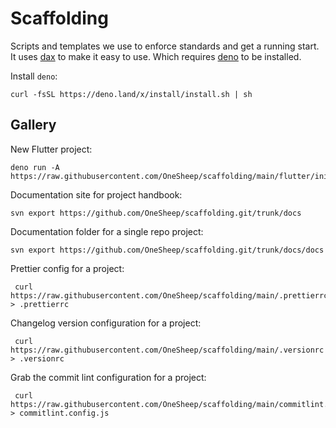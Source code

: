 # Scaffolding

Scripts and templates we use to enforce standards and get a running start. It uses
[dax][1] to make it easy to use. Which requires [deno][2] to be installed.

Install `deno`:

```
curl -fsSL https://deno.land/x/install/install.sh | sh
```

## Gallery

New Flutter project:

```
deno run -A https://raw.githubusercontent.com/OneSheep/scaffolding/main/flutter/init.js
```

Documentation site for project handbook:

```
svn export https://github.com/OneSheep/scaffolding.git/trunk/docs
```

Documentation folder for a single repo project:

```
svn export https://github.com/OneSheep/scaffolding.git/trunk/docs/docs
```

Prettier config for a project:

```
 curl https://raw.githubusercontent.com/OneSheep/scaffolding/main/.prettierrc > .prettierrc
```

Changelog version configuration for a project:

```
 curl https://raw.githubusercontent.com/OneSheep/scaffolding/main/.versionrc > .versionrc
```

Grab the commit lint configuration for a project:

```
 curl https://raw.githubusercontent.com/OneSheep/scaffolding/main/commitlint.config.js > commitlint.config.js
```

[1]: https://github.com/dsherret/dax
[2]: https://deno.land/
